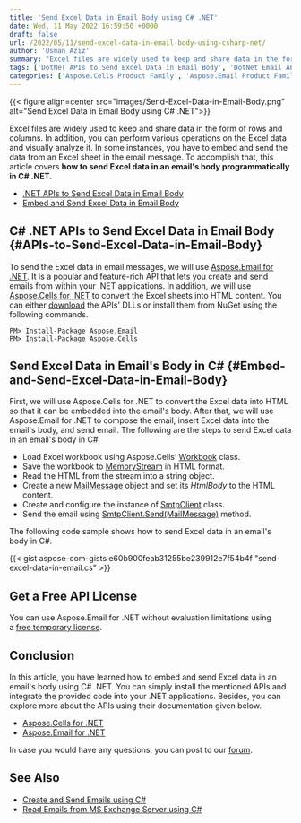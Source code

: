 ```yaml
---
title: 'Send Excel Data in Email Body using C# .NET'
date: Wed, 11 May 2022 16:59:50 +0000
draft: false
url: /2022/05/11/send-excel-data-in-email-body-using-csharp-net/
author: 'Usman Aziz'
summary: "Excel files are widely used to keep and share data in the form of rows and columns. In addition, you can perform various operations on the Excel data and visually analyze it. In some instances, you have to embed and send the data from an Excel sheet in the email message. To accomplish that, this article covers **how to send Excel data in an email's body programmatically in C# .NET**."
tags: ['DotNeT APIs to Send Excel Data in Email Body', 'DotNet Email API', 'Embed and Send Excel Data in Email Body in Csharp']
categories: ['Aspose.Cells Product Family', 'Aspose.Email Product Family']
---
```




{{< figure align=center src="images/Send-Excel-Data-in-Email-Body.png" alt="Send Excel Data in Email Body using C# .NET">}}


Excel files are widely used to keep and share data in the form of rows and columns. In addition, you can perform various operations on the Excel data and visually analyze it. In some instances, you have to embed and send the data from an Excel sheet in the email message. To accomplish that, this article covers **how to send Excel data in an email's body programmatically in C# .NET**.

*   [.NET APIs to Send Excel Data in Email Body](#APIs-to-Send-Excel-Data-in-Email-Body)
*   [Embed and Send Excel Data in Email Body](#Embed-and-Send-Excel-Data-in-Email-Body)

## C# .NET APIs to Send Excel Data in Email Body {#APIs-to-Send-Excel-Data-in-Email-Body}

To send the Excel data in email messages, we will use [Aspose.Email for .NET](https://products.aspose.com/email/net/). It is a popular and feature-rich API that lets you create and send emails from within your .NET applications. In addition, we will use [Aspose.Cells for .NET](https://products.aspose.com/cells/net/) to convert the Excel sheets into HTML content. You can either [download](https://downloads.aspose.com/) the APIs' DLLs or install them from NuGet using the following commands.

```
PM> Install-Package Aspose.Email
PM> Install-Package Aspose.Cells
```

## Send Excel Data in Email's Body in C# {#Embed-and-Send-Excel-Data-in-Email-Body}

First, we will use Aspose.Cells for .NET to convert the Excel data into HTML so that it can be embedded into the email's body. After that, we will use Aspose.Email for .NET to compose the email, insert Excel data into the email's body, and send email. The following are the steps to send Excel data in an email's body in C#.

*   Load Excel workbook using Aspose.Cells’ [Workbook](https://apireference.aspose.com/cells/net/aspose.cells/workbook) class.
*   Save the workbook to [MemoryStream](https://docs.microsoft.com/en-us/dotnet/api/system.io.memorystream) in HTML format.
*   Read the HTML from the stream into a string object.
*   Create a new [MailMessage](https://apireference.aspose.com/email/net/aspose.email/mailmessage) object and set its _HtmlBody_ to the HTML content.
*   Create and configure the instance of [SmtpClient](https://apireference.aspose.com/email/net/aspose.email.clients.smtp/smtpclient) class.
*   Send the email using [SmtpClient.Send(MailMessage)](https://apireference.aspose.com/email/net/aspose.email.clients.smtp.smtpclient/send/methods/5) method.

The following code sample shows how to send Excel data in an email's body in C#.

{{< gist aspose-com-gists e60b900feab31255be239912e7f54b4f "send-excel-data-in-email.cs" >}}

## Get a Free API License

You can use Aspose.Email for .NET without evaluation limitations using a [free temporary license](https://products.aspose.com/email).

## Conclusion

In this article, you have learned how to embed and send Excel data in an email's body using C# .NET. You can simply install the mentioned APIs and integrate the provided code into your .NET applications. Besides, you can explore more about the APIs using their documentation given below.

*   [Aspose.Cells for .NET](https://docs.aspose.com/cells/net)
*   [Aspose.Email for .NET](https://docs.aspose.com/email/net)

In case you would have any questions, you can post to our [forum](https://forum.aspose.com/).

## See Also

*   [Create and Send Emails using C#](https://blog.aspose.com/2020/01/23/create-send-outlook-email-eml-msg-csharp-net-core/)
*   [Read Emails from MS Exchange Server using C#](https://blog.aspose.com/2020/11/20/read-emails-from-exchange-server-using-csharp/)




